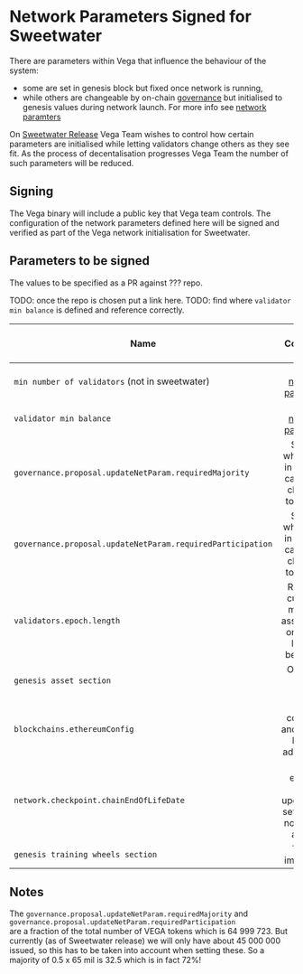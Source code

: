 # Network Parameters Signed for Sweetwater

There are parameters within Vega that influence the behaviour of the system:
- some are set in genesis block but fixed once network is running, 
- while others are changeable by on-chain [governance](./0028-governance.md) but initialised to genesis values during network launch. For more info see [network paramters](../protocol/0054-network-parameters.md)

On [Sweetwater Release](./milestones/2.5-Sweetwater.md) Vega Team wishes to control how certain parameters are initialised while letting validators change others as they see fit. 
As the process of decentalisation progresses Vega Team the number of such parameters will be reduced.

## Signing

The Vega binary will include a public key that Vega team controls. 
The configuration of the network parameters defined here will be signed and verified as part of the Vega network initialisation for Sweetwater. 

## Parameters to be signed 

The values to be specified as a PR against ??? repo. 

TODO: once the repo is chosen put a link here. 
TODO: find where `validator min balance` is defined and reference correctly.

| Name                                                        | Comment                                                            | Suggested value (optional) |
|-------------------------------------------------------------|:------------------------------------------------------------------:| :-------------------------:|
| `min number of validators` (not in sweetwater)              | Not in [network paramters](../protocol/0054-network-parameters.md) |                            |
| `validator min balance`                                     | Not in [network paramters](../protocol/0054-network-parameters.md) | 3000 VEGA                  |                                                
| `governance.proposal.updateNetParam.requiredMajority`       | So that what is set in genesis cannot be changed too easily        | 0.5                        |
| `governance.proposal.updateNetParam.requiredParticipation`  | So that what is set in genesis cannot be changed too easily        | 0.5                        |
| `validators.epoch.length`                                   | Rewards currently make an assumption on epoch lenght, best fix it. | 1 day                      | 
| `genesis asset section`                                     | Only one asset: VEGA                                               |                            |
| `blockchains.ethereumConfig`                                | Sets collateral and staking bridge addresses.                      |                            |
| `network.checkpoint.chainEndOfLifeDate`                     | Can enforce code upgrade by setting this not too far ahead.        | 21 days                    | 
| `genesis training wheels section`                           | This is important.                                                 |                            |



## Notes 

The `governance.proposal.updateNetParam.requiredMajority` and `governance.proposal.updateNetParam.requiredParticipation`  
are a fraction of the total number of VEGA tokens which is 64 999 723. 
But currently (as of Sweetwater release) we will only have about 45 000 000 issued, so this has to be taken into account when setting these. 
So a majority of 0.5 x 65 mil is 32.5 which is in fact 72%! 
